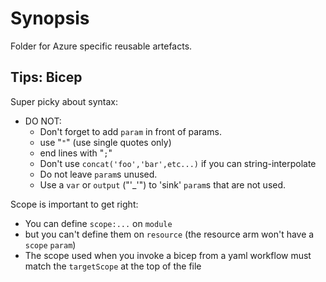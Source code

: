 # Synopsis #

Folder for Azure specific reusable artefacts.


## Tips: Bicep ##
Super picky about syntax:
* DO NOT:
  * Don't forget to add `param` in front of params.
  * use "`"`" (use single quotes only)
  * end lines with "`;`"
  * Don't use `concat('foo','bar',etc...)` if you can string-interpolate
  * Do not leave `param`s unused.
  * Use a `var` or `output` ("'_'") to 'sink' `param`s that are not used.  

Scope is important to get right:
* You can define `scope:...` on `module`
* but you can't define them on `resource` (the resource arm won't have a `scope` `param`)
* The scope used when you invoke a bicep from a yaml workflow must match the `targetScope` at the top of the file
